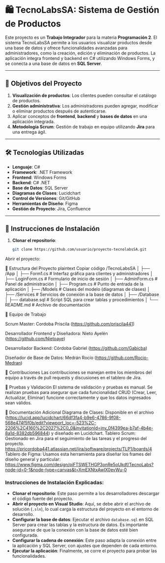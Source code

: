 # 🛍️ TecnoLabsSA: Sistema de Gestión de Productos

Este proyecto es un **Trabajo Integrador** para la materia **Programación 2**. El sistema TecnoLabsSA permite a los usuarios visualizar productos desde una base de datos y ofrece funcionalidades avanzadas para administradores, como la creación, edición y eliminación de productos. La aplicación integra frontend y backend en C# utilizando Windows Forms, y se conecta a una base de datos en **SQL Server**.

---

## 🌟 Objetivos del Proyecto

1. **Visualización de productos**: Los clientes pueden consultar el catálogo de productos.
2. **Gestión administrativa**: Los administradores pueden agregar, modificar o eliminar productos después de autenticarse.
3. Aplicar conceptos de **frontend**, **backend** y **bases de datos** en una aplicación integrada.
4. **Metodología Scrum**: Gestión de trabajo en equipo utilizando **Jira** para una entrega ágil.

---

## 🛠️ Tecnologías Utilizadas

- **Lenguaje**: C#
- **Framework**: .NET Framework
- **Frontend**: Windows Forms
- **Backend**: C# .NET
- **Base de Datos**: SQL Server
- **Diagramas de Clases**: Lucidchart
- **Control de Versiones**: Git/GitHub
- **Herramientas de Diseño**: Figma
- **Gestión de Proyecto**: Jira, Confluence

---

## 🚀 Instrucciones de Instalación

1. **Clonar el repositorio**:
   ```bash
   git clone https://github.com/usuario/proyecto-tecnolabsSA.git
Abrir el proyecto:

📂 Estructura del Proyecto
plaintext
Copiar código
/TecnoLabsSA
│
├── /App
│   ├── Form1.cs           # Interfaz gráfica para clientes y administradores
│   ├── LoginForm.cs       # Formulario de inicio de sesión
│   ├── AdminForm.cs       # Panel de administración
│   ├── Program.cs         # Punto de entrada de la aplicación
│   ├── /Models            # Clases del modelo (diagramas de clases)
│   ├── /Services          # Servicios de conexión a la base de datos
│
├── /Database
│   ├── database.sql       # Script SQL para crear tablas y procedimientos
│
└── README.md              # Archivo de documentación

👥 Equipo de Trabajo

Scrum Master: Cordoba Priscila (https://github.com/priscila441)

Desarrollador Frontend y Diseñadora: Nieto Ayelén (https://github.com/Nietoaye)

Desarrollador Backend: Córdoba Gabriel (https://github.com/Gabicba)

Diseñador de Base de Datos: Medrán Rocío (https://github.com/Rocio-Medran)

🤝 Contribuciones
Las contribuciones se manejan entre los miembros del equipo a través de pull requests y discusiones en el tablero de Jira.

🧪 Pruebas y Validación
El sistema de validación y pruebas es manual. Se realizan pruebas para asegurar que cada funcionalidad CRUD (Crear, Leer, Actualizar, Eliminar) funcione correctamente y que los datos ingresados sean válidos.

📄 Documentación Adicional
Diagrama de Clases: Disponible en el archivo (https://lucid.app/lucidchart/66df3fa4-b9e6-4786-9f08-568e474f5f0b/edit?viewport_loc=-523%2C-2206%2C4160%2C2027%2C0_0&invitationId=inv_0f4399ea-b7af-4b4e-8a1d-8382db596844) y diseñado en Lucidchart.
Tablero Scrum: Gestionado en Jira para el seguimiento de las tareas y el progreso del proyecto. https://pricordoba441.atlassian.net/jira/software/projects/TLP1/boards/4
Tablero de Figma: Usamos esta herramienta para diseñar los frames del diseño general y particular: https://www.figma.com/design/piFTSWETHGP3onRe5oUkdf/TecnoLabs?node-id=0-1&node-type=canvas&t=XmEXNtxAwIX0evWu-0

### Instrucciones de Instalación Explicadas:
- **Clonar el repositorio**: Este paso permite a los desarrolladores descargar el código fuente del proyecto.
- **Abrir el proyecto en Visual Studio**: Aquí, se debe abrir el archivo de solución (`.sln`), lo cual carga la estructura del proyecto en el entorno de desarrollo.
- **Configurar la base de datos**: Ejecutar el archivo `database.sql` en SQL Server para crear las tablas y la estructura de datos. Es importante asegurarse de que la conexión con la base de datos esté bien configurada.
- **Configurar la cadena de conexión**: Este paso adapta la conexión entre la aplicación y SQL Server, con ajustes que dependen de cada entorno.
- **Ejecutar la aplicación**: Finalmente, se corre el proyecto para probar las funcionalidades.
